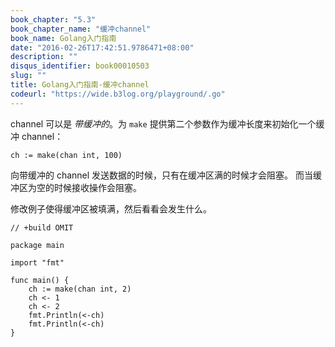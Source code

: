 ```yaml
---
book_chapter: "5.3"
book_chapter_name: "缓冲channel"
book_name: Golang入门指南
date: "2016-02-26T17:42:51.9786471+08:00"
description: ""
disqus_identifier: book00010503
slug: ""
title: Golang入门指南-缓冲channel
codeurl: "https://wide.b3log.org/playground/.go"
---
```





channel 可以是 _带缓冲的_。为 `make` 提供第二个参数作为缓冲长度来初始化一个缓冲 channel：

	ch := make(chan int, 100)

向带缓冲的 channel 发送数据的时候，只有在缓冲区满的时候才会阻塞。
而当缓冲区为空的时候接收操作会阻塞。

修改例子使得缓冲区被填满，然后看看会发生什么。

```
// +build OMIT

package main

import "fmt"

func main() {
	ch := make(chan int, 2)
	ch <- 1
	ch <- 2
	fmt.Println(<-ch)
	fmt.Println(<-ch)
}

```

